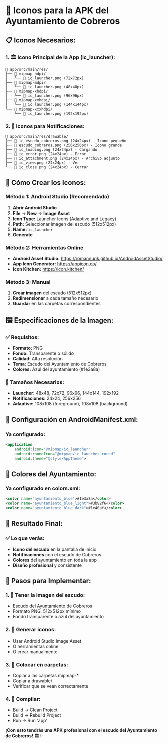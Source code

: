 # 🎨 Iconos para la APK del Ayuntamiento de Cobreros

## 📋 **Iconos Necesarios:**

### **1. 🏛️ Icono Principal de la App (ic_launcher):**
```
📁 app/src/main/res/
├── 📁 mipmap-hdpi/
│   └── 📄 ic_launcher.png (72x72px)
├── 📁 mipmap-mdpi/
│   └── 📄 ic_launcher.png (48x48px)
├── 📁 mipmap-xhdpi/
│   └── 📄 ic_launcher.png (96x96px)
├── 📁 mipmap-xxhdpi/
│   └── 📄 ic_launcher.png (144x144px)
└── 📁 mipmap-xxxhdpi/
    └── 📄 ic_launcher.png (192x192px)
```

### **2. 🔔 Iconos para Notificaciones:**
```
📁 app/src/main/res/drawable/
├── 📄 ic_escudo_cobreros.png (24x24px) - Icono pequeño
├── 📄 escudo_cobreros.png (256x256px) - Icono grande
├── 📄 ic_loading.png (24x24px) - Cargando
├── 📄 ic_error.png (24x24px) - Error
├── 📄 ic_attachment.png (24x24px) - Archivo adjunto
├── 📄 ic_view.png (24x24px) - Ver
└── 📄 ic_close.png (24x24px) - Cerrar
```

## 🎯 **Cómo Crear los Iconos:**

### **Método 1: Android Studio (Recomendado)**
1. **Abrir Android Studio**
2. **File** → **New** → **Image Asset**
3. **Icon Type:** Launcher Icons (Adaptive and Legacy)
4. **Path:** Seleccionar imagen del escudo (512x512px)
5. **Name:** `ic_launcher`
6. **Generate**

### **Método 2: Herramientas Online**
- **Android Asset Studio:** https://romannurik.github.io/AndroidAssetStudio/
- **App Icon Generator:** https://appicon.co/
- **Icon Kitchen:** https://icon.kitchen/

### **Método 3: Manual**
1. **Crear imagen** del escudo (512x512px)
2. **Redimensionar** a cada tamaño necesario
3. **Guardar** en las carpetas correspondientes

## 🖼️ **Especificaciones de la Imagen:**

### **✅ Requisitos:**
- **Formato:** PNG
- **Fondo:** Transparente o sólido
- **Calidad:** Alta resolución
- **Tema:** Escudo del Ayuntamiento de Cobreros
- **Colores:** Azul del ayuntamiento (#1e3a8a)

### **📐 Tamaños Necesarios:**
- **Launcher:** 48x48, 72x72, 96x96, 144x144, 192x192
- **Notificaciones:** 24x24, 256x256
- **Adaptive:** 108x108 (foreground), 108x108 (background)

## 🔧 **Configuración en AndroidManifest.xml:**

### **Ya configurado:**
```xml
<application
    android:icon="@mipmap/ic_launcher"
    android:roundIcon="@mipmap/ic_launcher_round"
    android:theme="@style/AppTheme">
```

## 🎨 **Colores del Ayuntamiento:**

### **Ya configurado en colors.xml:**
```xml
<color name="ayuntamiento_blue">#1e3a8a</color>
<color name="ayuntamiento_blue_light">#3b82f6</color>
<color name="ayuntamiento_blue_dark">#1e40af</color>
```

## 📱 **Resultado Final:**

### **✅ Lo que verás:**
- **Icono del escudo** en la pantalla de inicio
- **Notificaciones** con el escudo de Cobreros
- **Colores** del ayuntamiento en toda la app
- **Diseño profesional** y consistente

## 🚀 **Pasos para Implementar:**

### **1. 📸 Tener la imagen del escudo:**
- Escudo del Ayuntamiento de Cobreros
- Formato PNG, 512x512px mínimo
- Fondo transparente o azul del ayuntamiento

### **2. 🎨 Generar iconos:**
- Usar Android Studio Image Asset
- O herramientas online
- O crear manualmente

### **3. 📁 Colocar en carpetas:**
- Copiar a las carpetas mipmap-*
- Copiar a drawable/
- Verificar que se vean correctamente

### **4. 🔨 Compilar:**
- Build → Clean Project
- Build → Rebuild Project
- Run → Run 'app'

**¡Con esto tendrás una APK profesional con el escudo del Ayuntamiento de Cobreros!** 🏛️✨



